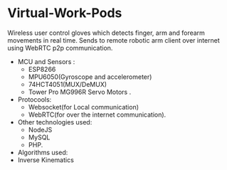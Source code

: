 # Virtual-Work-Pods
Wireless user control gloves which detects finger, arm and forearm movements in real time.
Sends to remote robotic arm client over internet using WebRTC p2p communication.  

* MCU and Sensors : 
  * ESP8266
  * MPU6050(Gyroscope and accelerometer)
  * 74HCT4051(MUX/DeMUX)
  * Tower Pro MG996R Servo Motors .    
* Protocools: 
  * Websocket(for Local communication)
  * WebRTC(for over the internet communication).    
* Other technologies used: 
  * NodeJS
  * MySQL
  * PHP.
* Algorithms used:
 * Inverse Kinematics
